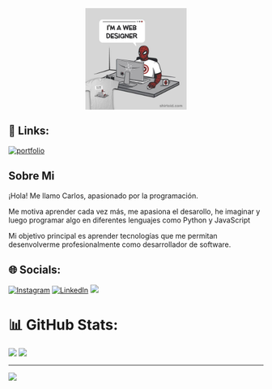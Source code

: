 <p align="center">
    <img align="center" src="img/spiderman.jpg" width="200" height="200">
</p>



## 🔗 Links:
[![portfolio](https://img.shields.io/badge/my_portfolio-000?style=for-the-badge&logo=ko-fi&logoColor=white)](https://carloscruz.vercel.app)

## Sobre Mi 

¡Hola! Me llamo Carlos, apasionado por la programación.

Me motiva aprender cada vez más, me apasiona el desarollo, he imaginar y luego programar algo en diferentes lenguajes como Python y JavaScript

Mi objetivo principal es aprender tecnologías que me permitan desenvolverme profesionalmente como desarrollador de software.

## 🌐 Socials:
[![Instagram](https://img.shields.io/badge/Instagram-%23E4405F.svg?logo=Instagram&logoColor=white)](https://www.instagram.com/carlos_cruz.0/) 
[![LinkedIn](https://img.shields.io/badge/LinkedIn-%230077B5.svg?logo=linkedin&logoColor=white)](https://www.linkedin.com/in/carlos-jose-cruz-luengas/)
<a href="mailto:carlosjose445566@gmail.com?"><img src="https://img.shields.io/badge/gmail-%23DD0031.svg?&style=for-the-badge&logo=gmail&logoColor=white"/></a>

# 📊 GitHub Stats:
![](https://github-readme-stats.vercel.app/api?username=CarlosCruz1503&theme=merko&hide_border=true&include_all_commits=false&count_private=false)
![](https://github-readme-stats.vercel.app/api/top-langs/?username=CarlosCruz1503&theme=algolia&hide_border=true&include_all_commits=false&count_private=false&layout=compact)


---
![](https://komarev.com/ghpvc/?username=CarlosCruz1503&color=grey&style=flat-square&label=views)